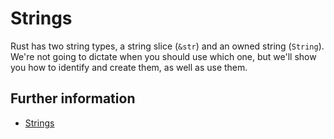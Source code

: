 # Strings

Rust has two string types, a string slice (`&str`) and an owned string (`String`).
We're not going to dictate when you should use which one, but we'll show you how
to identify and create them, as well as use them.

## Further information

-   [Strings](https://doc.rust-lang.org/book/ch08-02-strings.html)
